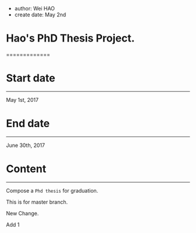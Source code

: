 * author: Wei HAO
* create date: May 2nd
# Hao's PhD Thesis Project.
=============
# Start date
--------------------
May 1st, 2017

# End date
-------------
June 30th, 2017

# Content
---------------
Compose a `Phd thesis` for graduation.

This is for master branch.

New Change.

Add 1
